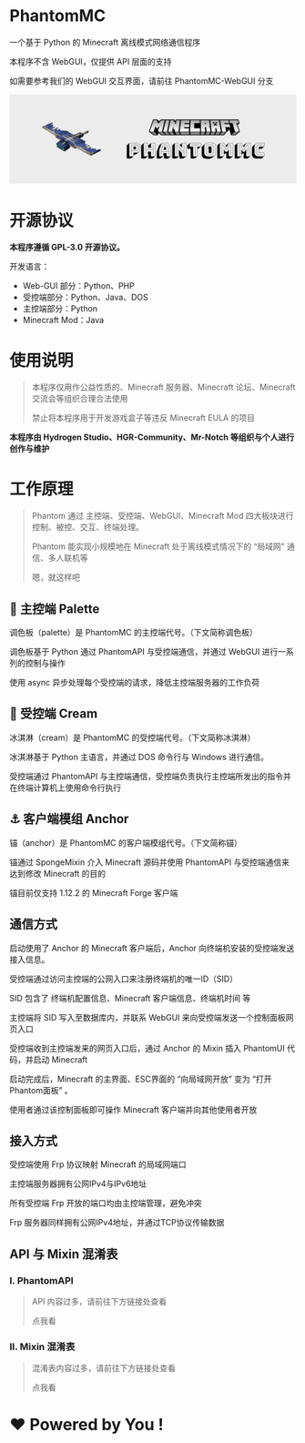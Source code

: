 # PhantomMC

一个基于 Python 的 Minecraft 离线模式网络通信程序

本程序不含 WebGUI，仅提供 API 层面的支持

如需要参考我们的 WebGUI 交互界面，请前往 PhantomMC-WebGUI 分支

![github-logo](https://github.com/Mr-Notch/PhantomMC/blob/master/github-logo.png?raw=true)



# 开源协议

**本程序遵循 GPL-3.0 开源协议。**

开发语言：

- Web-GUI 部分：Python、PHP
- 受控端部分：Python、Java、DOS
- 主控端部分：Python
- Minecraft Mod：Java



# 使用说明

> 本程序仅用作公益性质的、Minecraft 服务器、Minecraft 论坛、Minecraft 交流会等组织合理合法使用
>
> 禁止将本程序用于开发游戏盒子等违反 Minecraft EULA 的项目

**本程序由 Hydrogen Studio、HGR-Community、Mr-Notch 等组织与个人进行创作与维护**



# 工作原理

> Phantom 通过 主控端、受控端、WebGUI、Minecraft Mod 四大板块进行 控制、被控、交互、终端处理。
>
> Phantom 能实现小规模地在 Minecraft 处于离线模式情况下的 “局域网” 通信、多人联机等
>
> 嗯，就这样吧



## 🎨 主控端 Palette

调色板（palette）是 PhantomMC 的主控端代号。（下文简称调色板）

调色板基于 Python 通过 PhantomAPI 与受控端通信，并通过 WebGUI 进行一系列的控制与操作

使用 async 异步处理每个受控端的请求，降低主控端服务器的工作负荷



## 🍦 受控端 Cream

冰淇淋（cream）是 PhantomMC 的受控端代号。（下文简称冰淇淋）

冰淇淋基于 Python 主语言，并通过 DOS 命令行与 Windows 进行通信。

受控端通过 PhantomAPI 与主控端通信，受控端负责执行主控端所发出的指令并在终端计算机上使用命令行执行



## ⚓ 客户端模组 Anchor

锚（anchor）是 PhantomMC 的客户端模组代号。（下文简称锚）

锚通过 SpongeMixin 介入 Minecraft 源码并使用 PhantomAPI 与受控端通信来达到修改 Minecraft 的目的

锚目前仅支持 1.12.2 的 Minecraft Forge 客户端



## 通信方式

启动使用了 Anchor 的 Minecraft 客户端后，Anchor 向终端机安装的受控端发送接入信息。

受控端通过访问主控端的公网入口来注册终端机的唯一ID（SID）

SID 包含了 终端机配置信息、Minecraft 客户端信息、终端机时间 等

主控端将 SID 写入至数据库内，并联系 WebGUI 来向受控端发送一个控制面板网页入口

受控端收到主控端发来的网页入口后，通过 Anchor 的 Mixin 插入 PhantomUI 代码，并启动 Minecraft

启动完成后，Minecraft 的主界面、ESC界面的 “向局域网开放” 变为 “打开Phantom面板” 。

使用者通过该控制面板即可操作 Minecraft 客户端并向其他使用者开放



## 接入方式

受控端使用 Frp 协议映射 Minecraft 的局域网端口

主控端服务器拥有公网IPv4与IPv6地址

所有受控端 Frp 开放的端口均由主控端管理，避免冲突

Frp 服务器同样拥有公网IPv4地址，并通过TCP协议传输数据



## API 与 Mixin 混淆表

### I. PhantomAPI

> API 内容过多，请前往下方链接处查看
>
> 点我看



### II. Mixin 混淆表

> 混淆表内容过多，请前往下方链接处查看
>
> 点我看



# ❤ Powered by You !
